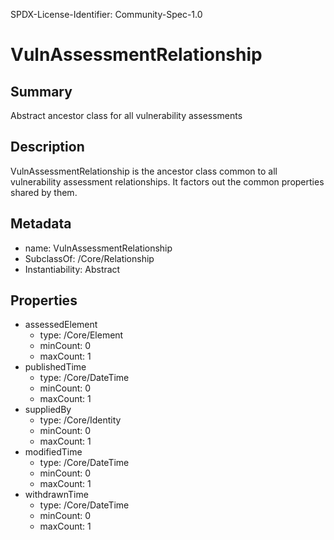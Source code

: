 SPDX-License-Identifier: Community-Spec-1.0

# VulnAssessmentRelationship

## Summary

Abstract ancestor class for all vulnerability assessments

## Description

VulnAssessmentRelationship is the ancestor class common to all vulnerability
assessment relationships. It factors out the common properties shared by them.

## Metadata

- name: VulnAssessmentRelationship
- SubclassOf: /Core/Relationship
- Instantiability: Abstract

## Properties

- assessedElement
  - type: /Core/Element
  - minCount: 0
  - maxCount: 1
- publishedTime
  - type: /Core/DateTime
  - minCount: 0
  - maxCount: 1
- suppliedBy
  - type: /Core/Identity
  - minCount: 0
  - maxCount: 1
- modifiedTime
  - type: /Core/DateTime
  - minCount: 0
  - maxCount: 1
- withdrawnTime
  - type: /Core/DateTime
  - minCount: 0
  - maxCount: 1

